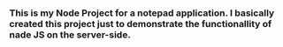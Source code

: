 ### This is my Node Project for a notepad application. I basically created this project just to demonstrate the functionallity of nade JS on the server-side.